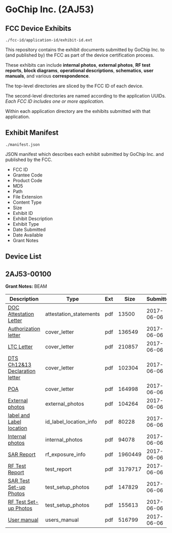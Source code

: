 # GoChip Inc. (2AJ53)
## FCC Device Exhibits

```
./fcc-id/application-id/exhibit-id.ext
```

This repository contains the exhibit documents submitted by GoChip Inc. to (and published by) the FCC as part of the device certification process.

These exhibits can include **internal photos**, **external photos**, **RF test reports**, **block diagrams**, **operational descriptions**, **schematics**, **user manuals**, and various **correspondence**.

The top-level directories are sliced by the FCC ID of each device.

The second-level directories are named according to the application UUIDs. *Each FCC ID includes one or more application.*

Within each application directory are the exhibits submitted with that application. 

## Exhibit Manifest

```
./manifest.json
```

JSON manifest which describes each exhibit submitted by GoChip Inc. and published by the FCC.

- FCC ID
- Grantee Code
- Product Code
- MD5
- Path
- File Extension
- Content Type
- Size
- Exhibit ID
- Exhibit Description
- Exhibit Type
- Date Submitted
- Date Available
- Grant Notes

## Device List
## 2AJ53-00100
**Grant Notes:** BEAM

| Description | Type | Ext | Size | Submitted | Available |
| ----------- | ---- | --- | ---- | --------- | --------- |
| [DOC Attestation Letter](2AJ53-00100/02b830e92f220e0502ef518505c78400/3414330.pdf) | attestation_statements | pdf | 13500 | 2017-06-06 | 2017-06-06 |
| [Authorization letter](2AJ53-00100/02b830e92f220e0502ef518505c78400/3414332.pdf) | cover_letter | pdf | 136549 | 2017-06-06 | 2017-06-06 |
| [LTC Letter](2AJ53-00100/02b830e92f220e0502ef518505c78400/3414333.pdf) | cover_letter | pdf | 210857 | 2017-06-06 | 2017-06-06 |
| [DTS Ch12&13 Declaration letter](2AJ53-00100/02b830e92f220e0502ef518505c78400/3414334.pdf) | cover_letter | pdf | 102304 | 2017-06-06 | 2017-06-06 |
| [POA](2AJ53-00100/02b830e92f220e0502ef518505c78400/3414335.pdf) | cover_letter | pdf | 164998 | 2017-06-06 | 2017-06-06 |
| [External photos](2AJ53-00100/02b830e92f220e0502ef518505c78400/3414336.pdf) | external_photos | pdf | 104264 | 2017-06-06 | 2017-06-06 |
| [label and Label location](2AJ53-00100/02b830e92f220e0502ef518505c78400/3414337.pdf) | id_label_location_info | pdf | 80228 | 2017-06-06 | 2017-06-06 |
| [Internal photos](2AJ53-00100/02b830e92f220e0502ef518505c78400/3414338.pdf) | internal_photos | pdf | 94078 | 2017-06-06 | 2017-06-06 |
| [SAR Report](2AJ53-00100/02b830e92f220e0502ef518505c78400/3414341.pdf) | rf_exposure_info | pdf | 1960449 | 2017-06-06 | 2017-06-06 |
| [RF Test Report](2AJ53-00100/02b830e92f220e0502ef518505c78400/3414344.pdf) | test_report | pdf | 3179717 | 2017-06-06 | 2017-06-06 |
| [SAR Test Set-up Photos](2AJ53-00100/02b830e92f220e0502ef518505c78400/3414343.pdf) | test_setup_photos | pdf | 147829 | 2017-06-06 | 2017-06-06 |
| [RF Test Set-up Photos](2AJ53-00100/02b830e92f220e0502ef518505c78400/3414345.pdf) | test_setup_photos | pdf | 155613 | 2017-06-06 | 2017-06-06 |
| [User manual](2AJ53-00100/02b830e92f220e0502ef518505c78400/3414346.pdf) | users_manual | pdf | 516799 | 2017-06-06 | 2017-06-06 |
